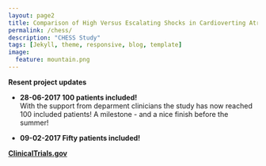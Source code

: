 ```yaml
---
layout: page2
title: Comparison of High Versus Escalating Shocks in Cardioverting Atrial Fibrillation (CHESS)
permalink: /chess/
description: "CHESS Study"
tags: [Jekyll, theme, responsive, blog, template]
image:
  feature: mountain.png
---
```

**Resent project updates**

* **28-06-2017 100 patients included!**<br>
With the support from deparment clinicians the study has now reached 100 included patients! A milestone - and a nice finish before the summer!

* **09-02-2017 Fifty patients included!** <br>

[**ClinicalTrials.gov**](/https://clinicaltrials.gov/show/NCT02923414/)

